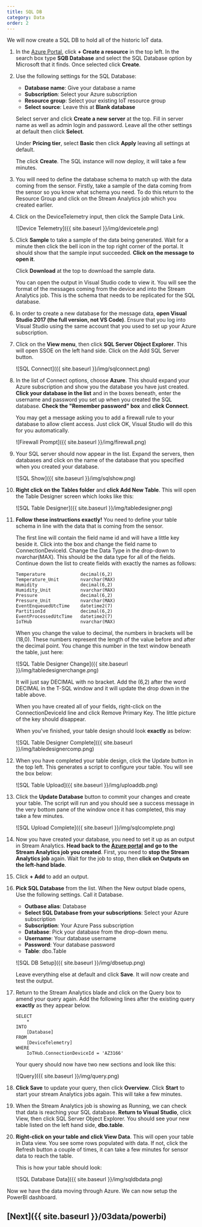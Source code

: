 ```yaml
---
title: SQL DB
category: Data
order: 2
---
```


We will now create a SQL DB to hold all of the historic IoT data.

1. In the [Azure Portal](https://portal.azure.com), click **+ Create a resource** in the top left. In the search box type **SQB Database** and select the SQL Database option by Microsoft that it finds. Once selected click **Create**.

1. Use the following settings for the SQL Database:

    - **Database name**: Give your database a name
    - **Subscription**: Select your Azure subscription
    - **Resource group**: Select your existing IoT resource group
    - **Select source**: Leave this at **Blank database**

    Select server and click **Create a new server** at the top. Fill in server name as well as admin login and password. Leave all the other settings at default then click **Select**.

    Under **Pricing tier**, select **Basic** then click **Apply** leaving all settings at default.

    The click **Create**. The SQL instance will now deploy, it will take a few minutes.

1. You will need to define the database schema to match up with the data coming from the sensor. Firstly, take a sample of the data coming from the sensor so you know what schema  you need. To do this return to the Resource Group and click on the Stream Analytics job which you created earlier. 

1. Click on the DeviceTelemetry input, then click the Sample Data Link.

    ![Device Telemetry]({{ site.baseurl }}/img/devicetele.png)

1. Click **Sample** to take a sample of the data being generated. Wait for a minute then click the bell icon in the top right corner of the portal. It should show that the sample input succeeded. **Click on the message to open it**.

    Click **Download** at the top to download the sample data.

    You can open the output in Visual Studio code to view it. You will see the format of the messages coming from the device and into the Stream Analytics job. This is the schema that needs to be replicated for the SQL database.

1. In order to create a new database for the message data, **open Visual Studio 2017 (the full version, not VS Code)**. Ensure that you log into Visual Studio using the same account that you used to set up your Azure subscription.

1. Click on the **View menu**, then click **SQL Server Object Explorer**. This will open SSOE on the left hand side. Click on the Add SQL Server button.

   ![SQL Connect]({{ site.baseurl }}/img/sqlconnect.png)

1. In the list of Connect options, choose **Azure**. This should expand your Azure subscription and show you the database you have just created. **Click your database in the list** and in the boxes beneath, enter the username and password you set up when you created the SQL database. **Check the "Remember password" box** and **click Connect**.

    You may get a message asking you to add a firewall rule to your database to allow client access.  Just click OK, Visual Studio will do this for you automatically.

    ![Firewall Prompt]({{ site.baseurl }}/img/firewall.png)

1. Your SQL server should now appear in the list. Expand the servers, then databases and click on the name of the database that you specified when you created your database.

    ![SQL Show]({{ site.baseurl }}/img/sqlshow.png)

1. **Right click on the Tables folder** and **click Add New Table**. This will open the Table Designer screen which looks like this:

    ![SQL Table Designer]({{ site.baseurl }}/img/tabledesigner.png)

1. **Follow these instructions exactly!** You need to define your table schema in line with the data that is coming from the sensor. 

    The first line will contain the field name id and will have a little key beside it. Click into the box and change the field name to ConnectionDeviceId. Change the Data Type in the drop-down to nvarchar(MAX). This should be the data type for all of the fields. Continue down the list to create fields with exactly the names as follows:

    ```
    Temperature			    decimal(6,2)
    Temperature_Unit		nvarchar(MAX)
    Humidity			    decimal(6,2)
    Humidity_Unit			nvarchar(MAX)
    Pressure                decimal(6,2)
    Pressure_Unit			nvarchar(MAX)
    EventEnqueuedUtcTime	datetime2(7)
    PartitionId			    decimal(6,2)
    EventProcessedUtcTime	datetime2(7)
    IoTHub				    nvarchar(MAX)
    ```

    When you change the value to decimal, the numbers in brackets will be (18,0). These numbers represent the length of the value before and after the decimal point. You change this number in the text window beneath the table, just here:

    ![SQL Table Designer Change]({{ site.baseurl }}/img/tabledesignerchange.png)

    It will just say DECIMAL with no bracket. Add the (6,2) after the word DECIMAL in the T-SQL window and it will update the drop down in the table above. 

    When you have created all of your fields, right-click on the ConnectionDeviceId line and click Remove Primary Key. The little picture of the key should disappear.

    When you've finished, your table design should look **exactly** as below:

    ![SQL Table Designer Complete]({{ site.baseurl }}/img/tabledesignercomp.png)

1. When you have completed your table design, click the Update button in the top left. This generates a script to configure your table. You will see the box below:

    ![SQL Table Upload]({{ site.baseurl }}/img/uploaddb.png)

1. Click the **Update Database** button to commit your changes and create your table. The script will run and you should see a success message in the very bottom pane of the window once it has completed, this may take a few minutes.

    ![SQL Upload Complete]({{ site.baseurl }}/img/sqlcomplete.png)

1. Now you have created your database, you need to set it up as an output in Stream Analytics. **Head back to the [Azure portal](https://portal.azure.com) and go to the Stream Analytics job you created**. First, you need to **stop the Stream Analytics job** again. Wait for the job to stop, then **click on Outputs on the left-hand blade**.

1. Click **+ Add** to add an output.

1. **Pick SQL Database** from the list. When the New output blade opens, Use the following settings. Call it Database.

    - **Outbase alias**: Database
    - **Select SQL Database from your subscriptions**: Select your Azure subscription
    - **Subscription**: Your Azure Pass subscription
    - **Database**: Pick your database from the drop-down menu.
    - **Username**: Your database username
    - **Password**: Your database password
    - **Table**: dbo.Table

    ![SQL DB Setup]({{ site.baseurl }}/img/dbsetup.png)

    Leave everything else at default and click **Save**. It will now create and test the output.

1. Return to the Stream Analytics blade and click on the Query box to amend your query again. Add the following lines after the existing query **exactly** as they appear below.

    ```
    SELECT
        *
    INTO
        [Database]
    FROM
        [DeviceTelemetry]
    WHERE
        IoTHub.ConnectionDeviceId = 'AZ3166'
    ```

    Your query should now have two new sections and look like this:

    ![Query]({{ site.baseurl }}/img/query.png)

1. **Click Save** to update your query, then click **Overview**. Click **Start** to start your stream Analytics jobs again. This will take a few minutes.

1. When the Stream Analytics job is showing as Running, we can check that data is reaching your SQL database. **Return to Visual Studio**, click View, then click SQL Server Object Explorer. You should see your new table listed on the left hand side, **dbo.table**.

1. **Right-click on your table and click View Data**. This will open your table in Data view. You see some rows populated with data. If not, click the Refresh button a couple of times, it can take a few minutes for sensor data to reach the table.

    This is how your table should look:

    ![SQL Database Data]({{ site.baseurl }}/img/sqldbdata.png)

Now we have the data moving through Azure. We can now setup the PowerBI dashboard.

## [Next]({{ site.baseurl }}/03data/powerbi)